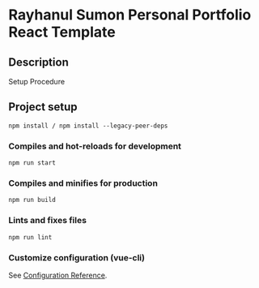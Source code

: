 # Rayhanul Sumon Personal Portfolio React Template

## Description

Setup Procedure 
 
## Project setup

```
npm install / npm install --legacy-peer-deps 
``` 

### Compiles and hot-reloads for development

```
npm run start 
``` 

### Compiles and minifies for production

``` 
npm run build  
```
 
### Lints and fixes files  

```
npm run lint
```

### Customize configuration (vue-cli)

See [Configuration Reference](https://cli.vuejs.org/config/).
